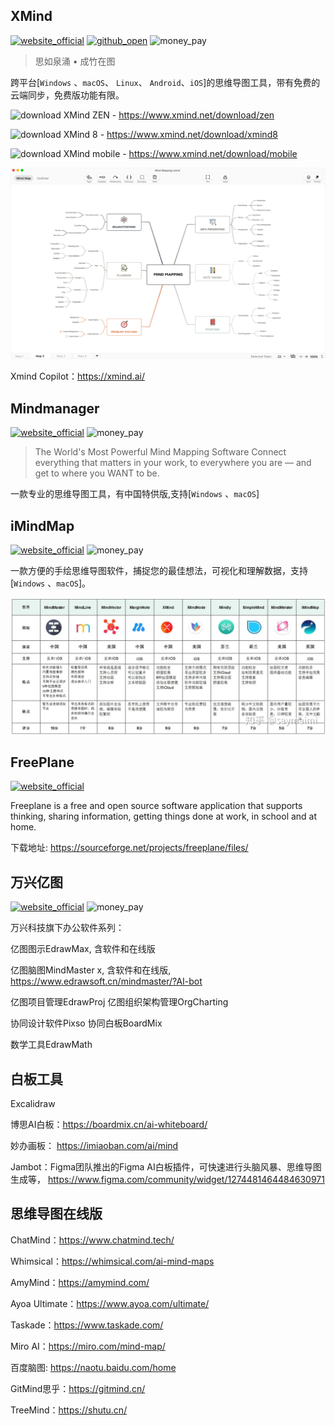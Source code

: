 ## XMind
[![website_official](https://gitbook07.oss-cn-hangzhou.aliyuncs.com/website_official.svg)](http://www.xmind.net/) [![github_open](https://gitbook07.oss-cn-hangzhou.aliyuncs.com/github_open.svg)](https://github.com/xmindltd/xmind) ![money_pay](https://gitbook07.oss-cn-hangzhou.aliyuncs.com/money_pay.svg)

> 思如泉涌 • 成竹在图

跨平台[`Windows` 、`macOS`、 `Linux`、 `Android`、`iOS`]的思维导图工具，带有免费的云端同步，免费版功能有限。

![download](https://gitbook07.oss-cn-hangzhou.aliyuncs.com/download.svg) XMind ZEN - https://www.xmind.net/download/zen

![download](https://gitbook07.oss-cn-hangzhou.aliyuncs.com/download.svg) XMind 8 - https://www.xmind.net/download/xmind8

![download](https://gitbook07.oss-cn-hangzhou.aliyuncs.com/download.svg) XMind mobile - https://www.xmind.net/download/mobile

![XMind](../../.gitbook/assets/z-study-notes-mindmap-xmind.png)

Xmind Copilot：https://xmind.ai/

## Mindmanager

[![website_official](https://gitbook07.oss-cn-hangzhou.aliyuncs.com/website_official.svg)](https://www.mindjet.com/) ![money_pay](https://gitbook07.oss-cn-hangzhou.aliyuncs.com/money_pay.svg)

> The World's Most Powerful Mind Mapping Software
Connect everything that matters in your work, to everywhere you are — and get to where you WANT to be.

一款专业的思维导图工具，有中国特供版,支持[`Windows` 、`macOS`]

## iMindMap
[![website_official](https://gitbook07.oss-cn-hangzhou.aliyuncs.com/website_official.svg)](https://imindmap.com/) ![money_pay](https://gitbook07.oss-cn-hangzhou.aliyuncs.com/money_pay.svg)

一款方便的手绘思维导图软件，捕捉您的最佳想法，可视化和理解数据，支持[`Windows` 、`macOS`]。


![compare](../../.gitbook/assets/z-study-notes-software-compare-zhihu.png)

## FreePlane

[![website_official](https://gitbook07.oss-cn-hangzhou.aliyuncs.com/website_official.svg)]( https://docs.freeplane.org/) 

Freeplane is a free and open source software application that supports thinking, sharing information, getting things done at work, in school and at home. 

下载地址: https://sourceforge.net/projects/freeplane/files/

## 万兴亿图

[![website_official](https://gitbook07.oss-cn-hangzhou.aliyuncs.com/website_official.svg)](https://www.edrawsoft.cn/)  ![money_pay](https://gitbook07.oss-cn-hangzhou.aliyuncs.com/money_pay.svg)

万兴科技旗下办公软件系列：

亿图图示EdrawMax, 含软件和在线版

亿图脑图MindMaster x, 含软件和在线版,  https://www.edrawsoft.cn/mindmaster/?AI-bot

亿图项目管理EdrawProj
亿图组织架构管理OrgCharting

协同设计软件Pixso
协同白板BoardMix

数学工具EdrawMath

## 白板工具

Excalidraw

博思AI白板：https://boardmix.cn/ai-whiteboard/

妙办画板： https://imiaoban.com/ai/mind

Jambot：Figma团队推出的Figma AI白板插件，可快速进行头脑风暴、思维导图生成等， https://www.figma.com/community/widget/1274481464484630971

## 思维导图在线版

ChatMind：https://www.chatmind.tech/

Whimsical：https://whimsical.com/ai-mind-maps

AmyMind：https://amymind.com/

Ayoa Ultimate：https://www.ayoa.com/ultimate/

Taskade：https://www.taskade.com/

Miro AI：https://miro.com/mind-map/

百度脑图: https://naotu.baidu.com/home

GitMind思乎：https://gitmind.cn/

TreeMind：https://shutu.cn/

